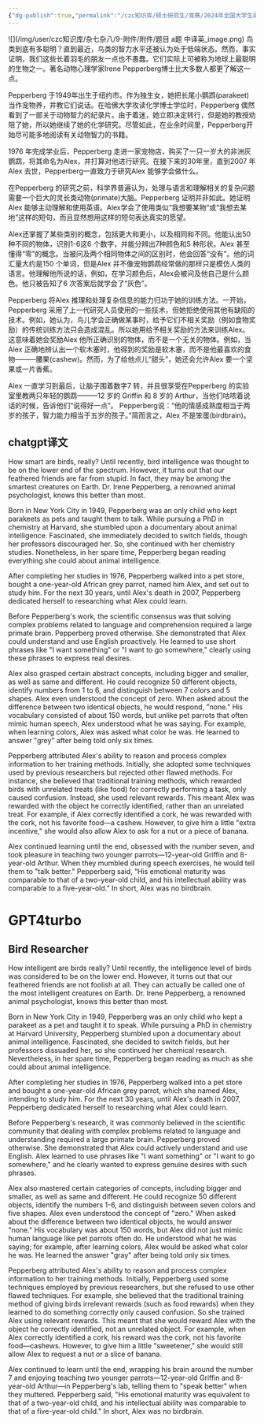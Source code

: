 ```yaml
---
{"dg-publish":true,"permalink":"/czc知识库/硕士研究生/竞赛/2024年全国大学生英语翻译大赛/题目/题目 a题 中译英/","dgPassFrontmatter":true,"created":"2024-10-19T22:49:39.923+08:00","updated":"2024-12-08T15:19:35.920+08:00"}
---
```



![](/img/user/czc知识库/杂七杂八/9-附件/附件/题目 a题 中译英_image.png)
鸟类到底有多聪明？直到最近，鸟类的智力水平还被认为处于低端状态。然而，事实证明，我们这些长着羽毛的朋友一点也不愚蠢。它们实际上可被称为地球上最聪明的生物之一。著名动物心理学家Irene Pepperberg博士比大多数人都更了解这一点。

Pepperberg 于1949年出生于纽约市。作为独生女，她把长尾小鹦鹉(parakeet)当作宠物养，并教它们说话。在哈佛大学攻读化学博士学位时，Pepperberg 偶然看到了一部关于动物智力的纪录片。由于着迷，她立即决定转行，但是她的教授劝阻了她，所以她继续了她的化学研究。尽管如此，在业余时间里，Pepperberg开始尽可能多地阅读有关动物智力的书籍。

1976 年完成学业后，Pepperberg 走进一家宠物店，购买了一只一岁大的非洲灰鹦鹉，将其命名为Alex，并打算对他进行研究。在接下来的30年里，直到2007 年Alex 去世，Pepperberg一直致力于研究Alex 能够学会做什么。

在Pepperberg 的研究之前，科学界普遍认为，处理与语言和理解相关的复杂问题需要一个巨大的灵长类动物(primate)大脑。Pepperberg 证明并非如此。她证明Alex 能够主动理解和使用英语。Alex学会了使用类似“我想要某物”或“我想去某地”这样的短句，而且显然想用这样的短句表达真实的愿望。

Alex还掌握了某些类别的概念，包括更大和更小，以及相同和不同。他能认出50种不同的物体，识别1-6这6 个数字，并能分辨出7种颜色和5 种形状。Alex 甚至懂得“零”的概念。当被问及两个相同物体之间的区别时，他会回答“没有”。他的词汇量大约是150 个单词，但是Alex 并不像宠物鹦鹉经常做的那样只是模仿人类的语言。他理解他所说的话，例如，在学习颜色后，Alex会被问及他自己是什么颜色。他只被告知了6 次答案后就学会了“灰色”。

Pepperberg 将Alex 推理和处理复杂信息的能力归功于她的训练方法。一开始，Pepperberg 采用了上一代研究人员使用的一些技术，但她拒绝使用其他有缺陷的技术。例如，她认为，鸟儿学会正确做某事时，给予它们不相关奖励（例如食物奖励）的传统训练方法只会造成混乱。所以她用给予相关奖励的方法来训练Alex。这意味着她会奖励Alex 他所正确识别的物体，而不是一个无关的物体。例如，当Alex 正确地辨认出一个软木塞时，他得到的奖励是软木塞，而不是他最喜欢的食物———腰果(cashew)。然而，为了给他点儿“甜头”，她还会允许Alex 要一个坚果或一片香蕉。

Alex 一直学习到最后，让脑子围着数字7 转，并且很享受在Pepperberg 的实验室里教两只年轻的鹦鹉———12 岁的 Griffin 和 8 岁的 Arthur，当他们咕哝着说话的时候，告诉他们“说得好一点”。 Pepperberg说：“他的情感成熟度相当于两岁的孩子，智力能力相当于五岁的孩子。”简而言之，Alex 不是笨蛋(birdbrain)。



## chatgpt译文

How smart are birds, really? Until recently, bird intelligence was thought to be on the lower end of the spectrum. However, it turns out that our feathered friends are far from stupid. In fact, they may be among the smartest creatures on Earth. Dr. Irene Pepperberg, a renowned animal psychologist, knows this better than most.

Born in New York City in 1949, Pepperberg was an only child who kept parakeets as pets and taught them to talk. While pursuing a PhD in chemistry at Harvard, she stumbled upon a documentary about animal intelligence. Fascinated, she immediately decided to switch fields, though her professors discouraged her. So, she continued with her chemistry studies. Nonetheless, in her spare time, Pepperberg began reading everything she could about animal intelligence.

After completing her studies in 1976, Pepperberg walked into a pet store, bought a one-year-old African grey parrot, named him Alex, and set out to study him. For the next 30 years, until Alex's death in 2007, Pepperberg dedicated herself to researching what Alex could learn.

Before Pepperberg's work, the scientific consensus was that solving complex problems related to language and comprehension required a large primate brain. Pepperberg proved otherwise. She demonstrated that Alex could understand and use English proactively. He learned to use short phrases like "I want something" or "I want to go somewhere," clearly using these phrases to express real desires.

Alex also grasped certain abstract concepts, including bigger and smaller, as well as same and different. He could recognize 50 different objects, identify numbers from 1 to 6, and distinguish between 7 colors and 5 shapes. Alex even understood the concept of zero. When asked about the difference between two identical objects, he would respond, "none." His vocabulary consisted of about 150 words, but unlike pet parrots that often mimic human speech, Alex understood what he was saying. For example, when learning colors, Alex was asked what color he was. He learned to answer "grey" after being told only six times.

Pepperberg attributed Alex's ability to reason and process complex information to her training methods. Initially, she adopted some techniques used by previous researchers but rejected other flawed methods. For instance, she believed that traditional training methods, which rewarded birds with unrelated treats (like food) for correctly performing a task, only caused confusion. Instead, she used relevant rewards. This meant Alex was rewarded with the object he correctly identified, rather than an unrelated treat. For example, if Alex correctly identified a cork, he was rewarded with the cork, not his favorite food—a cashew. However, to give him a little "extra incentive," she would also allow Alex to ask for a nut or a piece of banana.

Alex continued learning until the end, obsessed with the number seven, and took pleasure in teaching two younger parrots—12-year-old Griffin and 8-year-old Arthur. When they mumbled during speech exercises, he would tell them to "talk better." Pepperberg said, “His emotional maturity was comparable to that of a two-year-old child, and his intellectual ability was comparable to a five-year-old.” In short, Alex was no birdbrain. 

# GPT4turbo

## Bird Researcher

How intelligent are birds really? Until recently, the intelligence level of birds was considered to be on the lower end. However, it turns out that our feathered friends are not foolish at all. They can actually be called one of the most intelligent creatures on Earth. Dr. Irene Pepperberg, a renowned animal psychologist, knows this better than most.

Born in New York City in 1949, Pepperberg was an only child who kept a parakeet as a pet and taught it to speak. While pursuing a PhD in chemistry at Harvard University, Pepperberg stumbled upon a documentary about animal intelligence. Fascinated, she decided to switch fields, but her professors dissuaded her, so she continued her chemical research. Nevertheless, in her spare time, Pepperberg began reading as much as she could about animal intelligence.

After completing her studies in 1976, Pepperberg walked into a pet store and bought a one-year-old African grey parrot, which she named Alex, intending to study him. For the next 30 years, until Alex's death in 2007, Pepperberg dedicated herself to researching what Alex could learn.

Before Pepperberg's research, it was commonly believed in the scientific community that dealing with complex problems related to language and understanding required a large primate brain. Pepperberg proved otherwise. She demonstrated that Alex could actively understand and use English. Alex learned to use phrases like "I want something" or "I want to go somewhere," and he clearly wanted to express genuine desires with such phrases.

Alex also mastered certain categories of concepts, including bigger and smaller, as well as same and different. He could recognize 50 different objects, identify the numbers 1-6, and distinguish between seven colors and five shapes. Alex even understood the concept of "zero." When asked about the difference between two identical objects, he would answer "none." His vocabulary was about 150 words, but Alex did not just mimic human language like pet parrots often do. He understood what he was saying; for example, after learning colors, Alex would be asked what color he was. He learned the answer "gray" after being told only six times.

Pepperberg attributed Alex's ability to reason and process complex information to her training methods. Initially, Pepperberg used some techniques employed by previous researchers, but she refused to use other flawed techniques. For example, she believed that the traditional training method of giving birds irrelevant rewards (such as food rewards) when they learned to do something correctly only caused confusion. So she trained Alex using relevant rewards. This meant that she would reward Alex with the object he correctly identified, not an unrelated object. For example, when Alex correctly identified a cork, his reward was the cork, not his favorite food—cashews. However, to give him a little "sweetener," she would still allow Alex to request a nut or a slice of banana.

Alex continued to learn until the end, wrapping his brain around the number 7 and enjoying teaching two younger parrots—12-year-old Griffin and 8-year-old Arthur—in Pepperberg's lab, telling them to "speak better" when they muttered. Pepperberg said, "His emotional maturity was equivalent to that of a two-year-old child, and his intellectual ability was comparable to that of a five-year-old child." In short, Alex was no birdbrain.